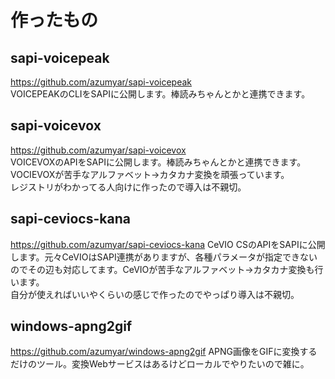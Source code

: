 # 作ったもの

## sapi-voicepeak
https://github.com/azumyar/sapi-voicepeak  
VOICEPEAKのCLIをSAPIに公開します。棒読みちゃんとかと連携できます。


## sapi-voicevox
https://github.com/azumyar/sapi-voicevox  
VOICEVOXのAPIをSAPIに公開します。棒読みちゃんとかと連携できます。VOCIEVOXが苦手なアルファベット→カタカナ変換を頑張っています。  
レジストリがわかってる人向けに作ったので導入は不親切。

## sapi-ceviocs-kana
https://github.com/azumyar/sapi-ceviocs-kana
CeVIO CSのAPIをSAPIに公開します。元々CeVIOはSAPI連携がありますが、各種パラメータが指定できないのでその辺も対応してます。CeVIOが苦手なアルファベット→カタカナ変換も行います。  
自分が使えればいいやくらいの感じで作ったのでやっぱり導入は不親切。

## windows-apng2gif
https://github.com/azumyar/windows-apng2gif
APNG画像をGIFに変換するだけのツール。変換Webサービスはあるけどローカルでやりたいので雑に。
